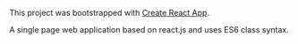 This project was bootstrapped with [Create React App](https://github.com/facebookincubator/create-react-app).


A single page web application based on react.js and uses ES6 class syntax.

